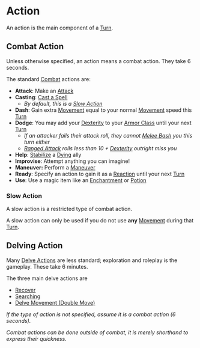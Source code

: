 # Action

An action is the main component of a [Turn](Turn.md).

## Combat Action

Unless otherwise specified, an action means a combat action. They take 6 seconds.

The standard [Combat](Combat.md) actions are:

- **Attack**: Make an [Attack](Attack.md)
- **Casting**: [Cast a Spell](../Magic/Spellcasting/Spellcasting.md)
	- *By default, this is a [Slow Action](Action.md#Slow%20Action)*
- **Dash**: Gain extra [Movement](Movement.md) equal to your normal [Movement](Movement.md) speed this [Turn](Turn.md)
- **Dodge**: You may add your [Dexterity](../Player%20Characters/Chosen%20Statistics/Dexterity.md) to your [Armor Class](../Player%20Characters/Derived%20Statistics/Armor%20Class.md) until your next [Turn](Turn.md)
	- *If an attacker fails their attack roll, they cannot [Melee Bash](Melee%20Attack.md#Melee%20Bash) you this turn either*
	- *[Ranged Attack](Ranged%20Attack.md) rolls less than 10 + [Dexterity](../Player%20Characters/Chosen%20Statistics/Dexterity.md) outright miss you*
- **Help**: [Stabilize](../Conditions/Stabilized.md) a [Dying](../Conditions/Dying.md) ally
- **Improvise**: Attempt anything you can imagine!
- **Maneuver:** Perform a [Maneuver](Maneuver.md)
- **Ready**: Specify an action to gain it as a [Reaction](Reaction.md) until your next [Turn](Turn.md)
- **Use**: Use a magic item like an [Enchantment](../Magic/Enchanting/Enchantment%20Rules.md) or [Potion](../Magic/Alchemy/Potion%20Rules.md)

### Slow Action

A slow action is a restricted type of combat action.

A slow action can only be used if you do not use **any** [Movement](Movement.md) during that [Turn](Turn.md).

## Delving Action

Many [Delve Actions](Delving.md#Primary%20Delve%20Actions) are less standard; exploration and roleplay is the gameplay. These take 6 minutes.

The three main delve actions are

- [Recover](Delving.md#Recover)
- [Searching](Delving.md#Searching)
- [Delve Movement (Double Move)](Delving.md#Delve%20Movement)

*If the type of action is not specified, assume it is a combat action (6 seconds).*

*Combat actions can be done outside of combat, it is merely shorthand to express their quickness.*
